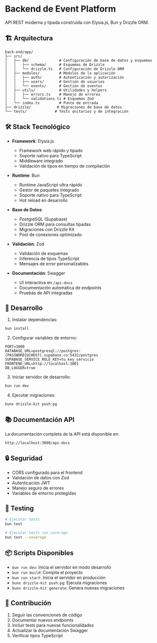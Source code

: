 # Backend de Event Platform

API REST moderna y tipada construida con Elysia.js, Bun y Drizzle ORM.

## 🏗️ Arquitectura

```
back-end/app/
├── src/
│   ├── db/              # Configuración de base de datos y esquemas
│   │   ├── schema/      # Esquemas de Drizzle
│   │   └── drizzle.ts   # Configuración de Drizzle ORM
│   ├── modules/         # Módulos de la aplicación
│   │   ├── auth/        # Autenticación y autorización
│   │   ├── users/       # Gestión de usuarios
│   │   └── events/      # Gestión de eventos
│   ├── utils/           # Utilidades y helpers
│   │   ├── errors.ts    # Manejo de errores
│   │   └── validations.ts # Esquemas Zod
│   └── index.ts         # Punto de entrada
├── drizzle/            # Migraciones de base de datos
└── tests/             # Tests unitarios y de integración
```

## 🛠️ Stack Tecnológico

- **Framework**: Elysia.js
  - Framework web rápido y tipado
  - Soporte nativo para TypeScript
  - Middleware integrado
  - Validación de tipos en tiempo de compilación

- **Runtime**: Bun
  - Runtime JavaScript ultra rápido
  - Gestor de paquetes integrado
  - Soporte nativo para TypeScript
  - Hot reload en desarrollo

- **Base de Datos**: 
  - PostgreSQL (Supabase)
  - Drizzle ORM para consultas tipadas
  - Migraciones con Drizzle Kit
  - Pool de conexiones optimizado

- **Validación**: Zod
  - Validación de esquemas
  - Inferencia de tipos TypeScript
  - Mensajes de error personalizables

- **Documentación**: Swagger
  - UI interactiva en `/api-docs`
  - Documentación automática de endpoints
  - Pruebas de API integradas

## 🚀 Desarrollo

1. Instalar dependencias:
```bash
bun install
```

2. Configurar variables de entorno:
```env
PORT=3000
DATABASE_URL=postgresql://postgres:[PASSWORD]@[HOST].supabase.co:5432/postgres
SUPABASE_SERVICE_ROLE_KEY=tu_key_servicio
FRONTEND_URL=http://localhost:3001
DB_LOGGER=true
```

3. Iniciar servidor de desarrollo:
```bash
bun run dev
```

4. Ejecutar migraciones:
```bash
bunx drizzle-kit push:pg
```

## 📚 Documentación API

La documentación completa de la API está disponible en:
```
http://localhost:3000/api-docs
```

## 🔒 Seguridad

- CORS configurado para el frontend
- Validación de datos con Zod
- Autenticación JWT
- Manejo seguro de errores
- Variables de entorno protegidas

## 🧪 Testing

```bash
# Ejecutar tests
bun test

# Ejecutar tests con coverage
bun test --coverage
```

## 📦 Scripts Disponibles

- `bun run dev`: Inicia el servidor en modo desarrollo
- `bun run build`: Compila el proyecto
- `bun run start`: Inicia el servidor en producción
- `bunx drizzle-kit push:pg`: Ejecuta migraciones
- `bunx drizzle-kit generate`: Genera nuevas migraciones

## 🤝 Contribución

1. Seguir las convenciones de código
2. Documentar nuevos endpoints
3. Incluir tests para nuevas funcionalidades
4. Actualizar la documentación Swagger
5. Verificar tipos TypeScript